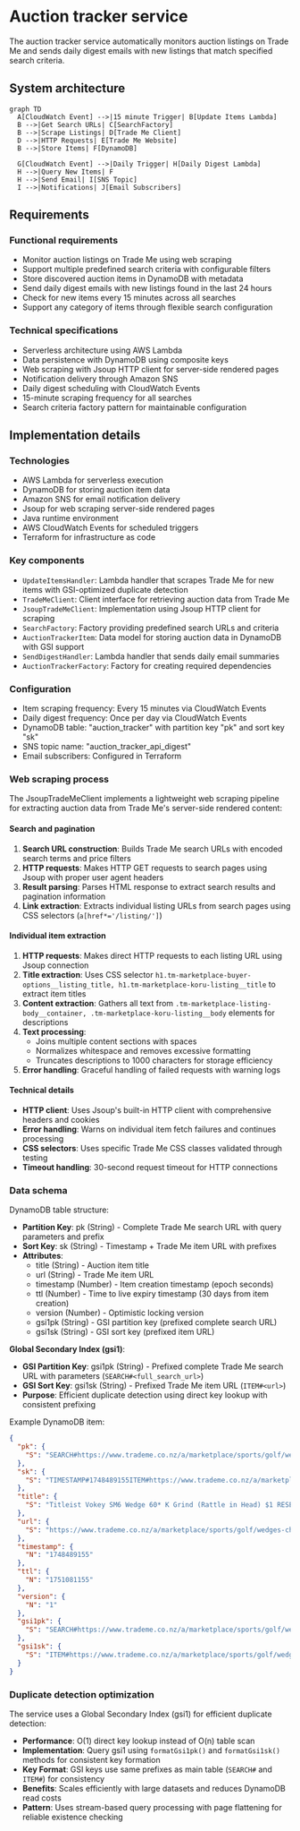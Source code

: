 # Auction tracker service

The auction tracker service automatically monitors auction listings on Trade Me and sends daily digest emails with new listings that match specified search criteria.

## System architecture

```mermaid
graph TD
  A[CloudWatch Event] -->|15 minute Trigger| B[Update Items Lambda]
  B -->|Get Search URLs| C[SearchFactory]
  B -->|Scrape Listings| D[Trade Me Client]
  D -->|HTTP Requests| E[Trade Me Website]
  B -->|Store Items| F[DynamoDB]

  G[CloudWatch Event] -->|Daily Trigger| H[Daily Digest Lambda]
  H -->|Query New Items| F
  H -->|Send Email| I[SNS Topic]
  I -->|Notifications| J[Email Subscribers]
```

## Requirements

### Functional requirements

- Monitor auction listings on Trade Me using web scraping
- Support multiple predefined search criteria with configurable filters
- Store discovered auction items in DynamoDB with metadata
- Send daily digest emails with new listings found in the last 24 hours
- Check for new items every 15 minutes across all searches
- Support any category of items through flexible search configuration

### Technical specifications

- Serverless architecture using AWS Lambda
- Data persistence with DynamoDB using composite keys
- Web scraping with Jsoup HTTP client for server-side rendered pages
- Notification delivery through Amazon SNS
- Daily digest scheduling with CloudWatch Events
- 15-minute scraping frequency for all searches
- Search criteria factory pattern for maintainable configuration

## Implementation details

### Technologies

- AWS Lambda for serverless execution
- DynamoDB for storing auction item data
- Amazon SNS for email notification delivery
- Jsoup for web scraping server-side rendered pages
- Java runtime environment
- AWS CloudWatch Events for scheduled triggers
- Terraform for infrastructure as code

### Key components

- `UpdateItemsHandler`: Lambda handler that scrapes Trade Me for new items with GSI-optimized duplicate detection
- `TradeMeClient`: Client interface for retrieving auction data from Trade Me
- `JsoupTradeMeClient`: Implementation using Jsoup HTTP client for scraping
- `SearchFactory`: Factory providing predefined search URLs and criteria
- `AuctionTrackerItem`: Data model for storing auction data in DynamoDB with GSI support
- `SendDigestHandler`: Lambda handler that sends daily email summaries
- `AuctionTrackerFactory`: Factory for creating required dependencies

### Configuration

- Item scraping frequency: Every 15 minutes via CloudWatch Events
- Daily digest frequency: Once per day via CloudWatch Events
- DynamoDB table: "auction_tracker" with partition key "pk" and sort key "sk"
- SNS topic name: "auction_tracker_api_digest"
- Email subscribers: Configured in Terraform

### Web scraping process

The JsoupTradeMeClient implements a lightweight web scraping pipeline for extracting auction data from Trade Me's server-side rendered content:

#### Search and pagination

1. **Search URL construction**: Builds Trade Me search URLs with encoded search terms and price filters
2. **HTTP requests**: Makes HTTP GET requests to search pages using Jsoup with proper user agent headers
3. **Result parsing**: Parses HTML response to extract search results and pagination information
4. **Link extraction**: Extracts individual listing URLs from search pages using CSS selectors (`a[href*='/listing/']`)

#### Individual item extraction

1. **HTTP requests**: Makes direct HTTP requests to each listing URL using Jsoup connection
2. **Title extraction**: Uses CSS selector `h1.tm-marketplace-buyer-options__listing_title, h1.tm-marketplace-koru-listing__title` to extract item titles
3. **Content extraction**: Gathers all text from `.tm-marketplace-listing-body__container, .tm-marketplace-koru-listing__body` elements for descriptions
4. **Text processing**:
   - Joins multiple content sections with spaces
   - Normalizes whitespace and removes excessive formatting
   - Truncates descriptions to 1000 characters for storage efficiency
5. **Error handling**: Graceful handling of failed requests with warning logs

#### Technical details

- **HTTP client**: Uses Jsoup's built-in HTTP client with comprehensive headers and cookies
- **Error handling**: Warns on individual item fetch failures and continues processing
- **CSS selectors**: Uses specific Trade Me CSS classes validated through testing
- **Timeout handling**: 30-second request timeout for HTTP connections

### Data schema

DynamoDB table structure:

- **Partition Key**: pk (String) - Complete Trade Me search URL with query parameters and prefix
- **Sort Key**: sk (String) - Timestamp + Trade Me item URL with prefixes
- **Attributes**:
  - title (String) - Auction item title
  - url (String) - Trade Me item URL
  - timestamp (Number) - Item creation timestamp (epoch seconds)
  - ttl (Number) - Time to live expiry timestamp (30 days from item creation)
  - version (Number) - Optimistic locking version
  - gsi1pk (String) - GSI partition key (prefixed complete search URL)
  - gsi1sk (String) - GSI sort key (prefixed item URL)

**Global Secondary Index (gsi1)**:

- **GSI Partition Key**: gsi1pk (String) - Prefixed complete Trade Me search URL with parameters (`SEARCH#<full_search_url>`)
- **GSI Sort Key**: gsi1sk (String) - Prefixed Trade Me item URL (`ITEM#<url>`)
- **Purpose**: Efficient duplicate detection using direct key lookup with consistent prefixing

Example DynamoDB item:

```json
{
  "pk": {
    "S": "SEARCH#https://www.trademe.co.nz/a/marketplace/sports/golf/wedges-chippers/search?search_string=titleist%20wedge&price_max=70&sort_order=expirydesc"
  },
  "sk": {
    "S": "TIMESTAMP#1748489155ITEM#https://www.trademe.co.nz/a/marketplace/sports/golf/wedges-chippers/listing/5337003621"
  },
  "title": {
    "S": "Titleist Vokey SM6 Wedge 60* K Grind (Rattle in Head) $1 RESERVE!!!"
  },
  "url": {
    "S": "https://www.trademe.co.nz/a/marketplace/sports/golf/wedges-chippers/listing/5337003621"
  },
  "timestamp": {
    "N": "1748489155"
  },
  "ttl": {
    "N": "1751081155"
  },
  "version": {
    "N": "1"
  },
  "gsi1pk": {
    "S": "SEARCH#https://www.trademe.co.nz/a/marketplace/sports/golf/wedges-chippers/search?search_string=titleist%20wedge&price_max=70&sort_order=expirydesc"
  },
  "gsi1sk": {
    "S": "ITEM#https://www.trademe.co.nz/a/marketplace/sports/golf/wedges-chippers/listing/5337003621"
  }
}
```

### Duplicate detection optimization

The service uses a Global Secondary Index (gsi1) for efficient duplicate detection:

- **Performance**: O(1) direct key lookup instead of O(n) table scan
- **Implementation**: Query gsi1 using `formatGsi1pk()` and `formatGsi1sk()` methods for consistent key formation
- **Key Format**: GSI keys use same prefixes as main table (`SEARCH#` and `ITEM#`) for consistency
- **Benefits**: Scales efficiently with large datasets and reduces DynamoDB read costs
- **Pattern**: Uses stream-based query processing with page flattening for reliable existence checking
